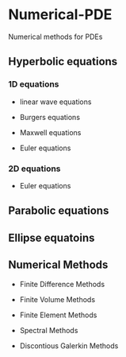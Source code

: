 # Numerical-PDE
Numerical methods for PDEs

## Hyperbolic equations

### 1D equations

* linear wave equations

* Burgers equations

* Maxwell equations

* Euler equations

### 2D equations

* Euler equations

## Parabolic equations


## Ellipse equatoins


## Numerical Methods

* Finite Difference Methods

* Finite Volume Methods

* Finite Element Methods

* Spectral Methods

* Discontious Galerkin Methods



